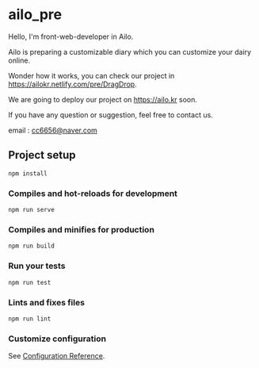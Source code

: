 # ailo_pre

Hello, I'm front-web-developer in Ailo.

Ailo is preparing a customizable diary which you can customize your dairy online.

Wonder how it works, you can check our project in https://ailokr.netlify.com/pre/DragDrop.

We are going to deploy our project on https://ailo.kr soon.

If you have any question or suggestion, feel free to contact us.

email :  cc6656@naver.com


## Project setup
```
npm install
```

### Compiles and hot-reloads for development
```
npm run serve
```

### Compiles and minifies for production
```
npm run build
```

### Run your tests
```
npm run test
```

### Lints and fixes files
```
npm run lint
```

### Customize configuration
See [Configuration Reference](https://cli.vuejs.org/config/).


